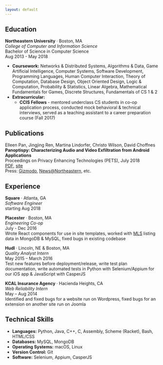 ```yaml
---
layout: default
---
```


Education
---
**Northeastern University** · Boston, MA  
*College of Computer and Information Science*  
Bachelor of Science in Computer Science  
Aug 2013 -  May 2018  
* **Coursework:** Networks & Distributed Systems, Algorithms & Data, Game Artificial Intelligence, Computer Systems, Software Development, Programming Languages, Human Computer Interaction, Theory of Computation, Database Design, Object Oriented Design, Logic & Computation, Probability & Statistics, Linear Algebra, Mathematical Fundamentals for Games, Discrete Structures, Fundamentals of CS 1 & 2
* **Extracurricular:** 
	* **CCIS Fellows** - mentored underclass CS students in co-op application process, conducted mock behavioral & technical interviews, served as a teaching assistant to a career preparation course (Fall 2017)

Publications
---
Elleen Pan, Jingjing Ren, Martina Lindorfer, Christo Wilson, David Choffnes  
**Panoptispy: Characterizing Audio and Video Exfiltration from Android Applications**  
Proceedings on Privacy Enhancing Technologies (PETS), July 2018  
[PDF](/files/panoptispy.pdf), [site](https://recon.meddle.mobi/panoptispy/index.html)  
Press: [Gizmodo](https://gizmodo.com/these-academics-spent-the-last-year-testing-whether-you-1826961188), [News@Northeastern](https://news.northeastern.edu/2018/07/06/is-your-smartphone-spying-on-you/), etc. 

Experience
---
**Square** · Atlanta, GA  
*Software Engineer*  
starting Aug 2018  

**Placester** · Boston, MA  
*Engineering Co-op*  
July - Dec 2016  
Wrote React components for use in site templates, worked with [MLS](https://en.wikipedia.org/wiki/Multiple_listing_service) listing data in MongoDB & MySQL, fixed bugs in existing codebase  

**Hudl** · Lincoln, NE & Boston, MA  
*Quality Analyst Intern*  
May 2015 – March 2016  
Test new features before deployment/release, write test plan documentation, write automated tests in Python with Selenium/Appium for our iOS app & JavaScript with CasperJS  

**KCAL Insurance Agency** · Hacienda Heights, CA  
*Web Reliability Intern*  
May – Aug 2014  
Identified and fixed bugs for a website run on Wordpress, fixed bugs for an extension on another site run on Joomla

Technical Skills
---
* **Languages:** Python, Java, C++, C, Assembly, Scheme (Racket), Bash, HTML/CSS
* **Databases:** MySQL, MongoDB
* **Operating Systems:** macOS, Linux
* **Version Control:** Git
* **Software:** Selenium, Appium, CasperJS
